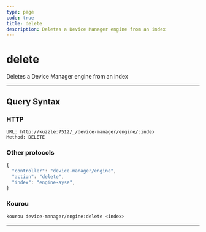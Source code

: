 ```yaml
---
type: page
code: true
title: delete
description: Deletes a Device Manager engine from an index
---
```


# delete

Deletes a Device Manager engine from an index

---

## Query Syntax

### HTTP

```http
URL: http://kuzzle:7512/_/device-manager/engine/:index
Method: DELETE
```

### Other protocols

```js
{
  "controller": "device-manager/engine",
  "action": "delete",
  "index": "engine-ayse",
}
```

### Kourou

```bash
kourou device-manager/engine:delete <index>
```
---
